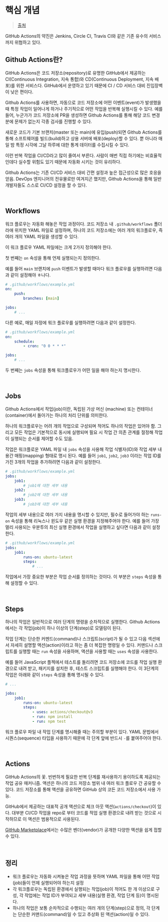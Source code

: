 # 핵심 개념

> [출처](https://www.daleseo.com/github-actions-basics/)

GitHub Actions의 약진은 Jenkins, Circle CI, Travis CI와 같은 기존 유수의 서비스까지 위협하고 있다.

## Github Actions란?

GitHub Actions은 코드 저장소(repository)로 유명한 GitHub에서 제공하는 CI(Continuous Integration, 지속 통합)와 CD(Continuous Deployment, 지속 배포)를 위한 서비스다. GitHub에서 운영하고 있기 때문에 CI / CD 서비스 대비 진입장벽이 낮은 편이다.

Github Actions를 사용하면, 자동으로 코드 저장소에 어떤 이벤트(event)가 발생했을 때 특정 작업이 일어나게 하거나 주기적으로 어떤 작업을 반복해 실행시킬 수 있다. 예를 들어, 누군가가 코드 저장소에 PR을 생성하면 Github Actions를 통해 해당 코드 변경분에 문제가 없는지 각종 검사를 진행할 수 있다.

새로운 코드가 기본 브랜치(master 또는 main)에 유입(push)되면 Github Actions를 통해 소프트웨어를 빌드(build)하고 상용 서버에 배포(deploy)할 수 있다. 뿐 아니라 매일 밤 특정 시각에 그날 하루에 대한 통계 데이터를 수집시킬 수 있다.

이런 반복 작업을 CI/CD라고 많이 줄여서 부른다. 사람이 매번 직접 하기에는 비효율적인데다 실수할 위험도 있기 때문에 자동화 시키는 것이 유리하다.

Github Actions는 기존 CI/CD 서비스 대비 간편 설정과 높은 접근성으로 많은 호응을 얻음. DevOps 엔지니어의 전유물로만 여겨지곤 했지만, Github Actions을 통해 일반 개발자들도 스스로 CI/CD 설정을 할 수 있다.

<br/>

## Workflows

워크 플로우는 자동화 해놓은 작업 과정이다. 코드 저장소 내 `.github/workflows` 폴더 라애 위치한 YAML 파일로 설정하며, 하나의 코드 저장소에는 여러 개의 워크플로우, 즉 여러 개의 YAML 파일을 생성할 수 있다.

이 워크 플로우 YAML 파일에는 크게 2가지 정의해야 한다.

첫 번째는 `on` 속성을 통해 언제 실행되는지 정의한다.

예를 들어 `main` 브랜치에 `push` 이벤트가 발생할 때마다 워크 플로우를 실행하려면 다음과 같이 설정해야 ㅎ나다.

```yaml
# .github/workflows/example.yml
on:
	push:
		branches: [main]

jobs:
	# ...
```

다른 예로, 매일 자정에 워크 플로우를 실행하려면 다음과 같이 설정한다.

```yaml
# .github/workflows/example.yml
on:
	schedule:
		- cron: "0 0 * * *"

jobs:
	# ...
```

두 번째는 `jobs` 속성을 통해 워크플로우가 어떤 일을 해야 하는지 명시한다.

<br/>

## Jobs

Github Actions에서 작업(job)이란, 독립된 가상 머신 (machine) 또는 컨테이너(container)에서 돌아가는 하나의 처리 단위를 의미한다.

하나의 워크플로우는 어려 개의 작업으로 구성되며 적어도 하나의 작업은 있어야 함. 그리고 모든 작업은 기본적으로 동시에 실행되며 필요 시 작업 간 의존 관계를 절정해 작업이 실행되는 순서를 제어할 수도 있음.

작업은 워크플로운 YAML 파일 내 `jobs` 속성을 사용해 작업 식별자(ID)와 작업 세부 내용간 매핑(mapping) 형태로 명시 된다. 예를 들어 `job1`, `job2`, `job3` 이라는 작업 ID를 가진 3개의 작업을 추가하려면 다음과 같이 설정한다.

```yaml
# .github/workflows/example.yml
jobs:
	job1:
		# job1에 대한 세부 내용
	job2:
		# job2에 대한 세부 내용
	job3:
		# job3에 대한 세부 내용
```

작업의 세부 내용으로 여러 가지 내용을 명시할 수 있지만, 필수로 들어가야 하는 `runs-on` 속성을 통해 리눅스나 윈도우 같은 실행 환경을 지정해주어야 한다. 예를 들어 가장 멀리 사용되는 우분투의 최신 실행 환경에서 작업을 실행하고 싶다면 다음과 같이 설정한다.

```yaml
# .github/workflows/example.yml
jobs:
	job1:
		runs-on: ubuntu-latest
		steps:
			# ...
```

작업에서 가장 중요한 부분은 작업 순서를 정의하는 것이다. 이 부분은 `steps` 속성을 통해 설정할 수 있다.

<br/>

## Steps

하나의 작업은 일반적으로 여러 단계의 명령을 순차적으로 실행한다. Github Actions에서는 각 작업(job)이 하나 이상의 단계(step)로 모델링이 된다.

작업 단계는 단순한 커멘드(command)나 스크립트(script)가 될 수 있고 다음 섹션에서 자세히 설명할 액션(action)이라고 하는 좀 더 복잡한 명령일 수 있다. 커맨드나 스크립트를 실행할 때는 `run` 속성을 사용하며, 액션을 사용할 때는 `uses` 속성을 사용한다.

예를 들어 JavaScript 플젝에서 테스트를 돌리려면 코드 저장소에 코드를 작업 실행 환경으로 내려 받고, 패키지를 설치한 후, 테스트 스크립트를 실행해야 한다. 이 3단계의 작업은 아래와 같이 `steps` 속성을 통해 명시될 수 있다.

```yaml
# ...

jobs:
	job1:
		runs-on: ubuntu-latest
		steps:
			- uses: actions/checkout@v3
			- run: npm install
			- run: npm test
```

워크 플로우 파일 내 작업 단계를 명시해줄 때는 주의할 부분이 있다. YAML 문법에서 시퀀스(sequence) 타입을 사용하기 때문에 각 단계 앞에 반드시 `-`를 붙여주어야 한다.

<br/>

## Actions

GitHub Actions의 꽃. 빈번하게 필요한 반복 단계를 재사용하기 용이하도록 제공되는 작업 공유 매커니즘. 액션은 하나의 코드 저장소 범위 내 여러 워크 플로우 간 공유할 수 있다. 코드 저장소를 통해 액션을 공유하면 GitHub 상의 코든 코드 저장소에서 사용 가능.

GitHub에서 제공하는 대표적 공개 액션으로 체크 아웃 액션(`actions/checkout`)이 있다. 대부분 CI/CD 작업을 repo로 부터 코드를 적업 실행 환경으로 내려 받는 것으로 시작하므로 이 액션은 범용적으로 사용된다.

[GitHub Marketplace](https://github.com/marketplace?type=actions)에서는 수많은 벤더(vendor)가 공개한 다양한 액션을 쉽게 접할 수 있다.

<br/>

## 정리

- 워크 플로우는 자동화 시켜놓은 작업 과정을 뜻하며 YAML 파일을 통해 어떤 작업(job)들이 언제 실행되어야 하는지 설정
- 각 워크플로우는 독립된 환경에서 실행되는 작업(job)이 적어도 한 개 이상으로 구성, 각 작업에는 작업 ID가 부여되고 세부 내용(실행 환경, 작업 단계 등)이 명시된다.
- 하나의 작업은 보통 순차적으로 수행되는 여러 개의 단계(step)으로 정의, 각 단계는 단순한 커맨드(command)일 수 있고 추상화 된 액션(action)일 수 있다.
